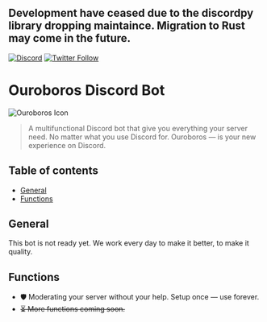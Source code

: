 ## Development have ceased due to the discordpy library dropping maintaince. Migration to Rust may come in the future. 

[![Discord](https://img.shields.io/discord/851429334496313387?color=5865F2&label=Discord&logo=Discord&logoColor=white&style=for-the-badge)](
https://discord.gg/CvyTM7rjaE)
[![Twitter Follow](https://img.shields.io/twitter/follow/Ouroborosbot?color=1DA1F2&label=Ouroboros&logo=Twitter&style=for-the-badge)](https://twitter.com/ouroborosbot)

# Ouroboros Discord Bot
![Ouroboros Icon](https://github.com/GDSoftworks/OuroborosBot/raw/main/Ouroboros_Icon.png)
> A multifunctional Discord bot that give you everything your server need. No matter what you use Discord for. Ouroboros — is your new experience on Discord.


## Table of contents
* [General](#general)
* [Functions](#functions)

## General
This bot is not ready yet. We work every day to make it better, to make it quality.

## Functions
* 🛡️ Moderating your server without your help. Setup once — use forever.
* ~~⏳ More functions coming soon.~~
